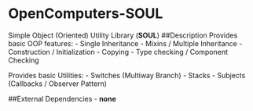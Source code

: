 # OpenComputers-SOUL
Simple Object (Oriented) Utility Library (**SOUL**)
##Description
Provides basic OOP features:
    - Single Inheritance
    - Mixins / Multiple Inheritance
    - Construction / Initialization
    - Copying
    - Type checking / Component Checking

Provides basic Utilities:
    - Switches (Multiway Branch)
    - Stacks
    - Subjects (Callbacks / Observer Pattern)

##External Dependencies
    - **none**
